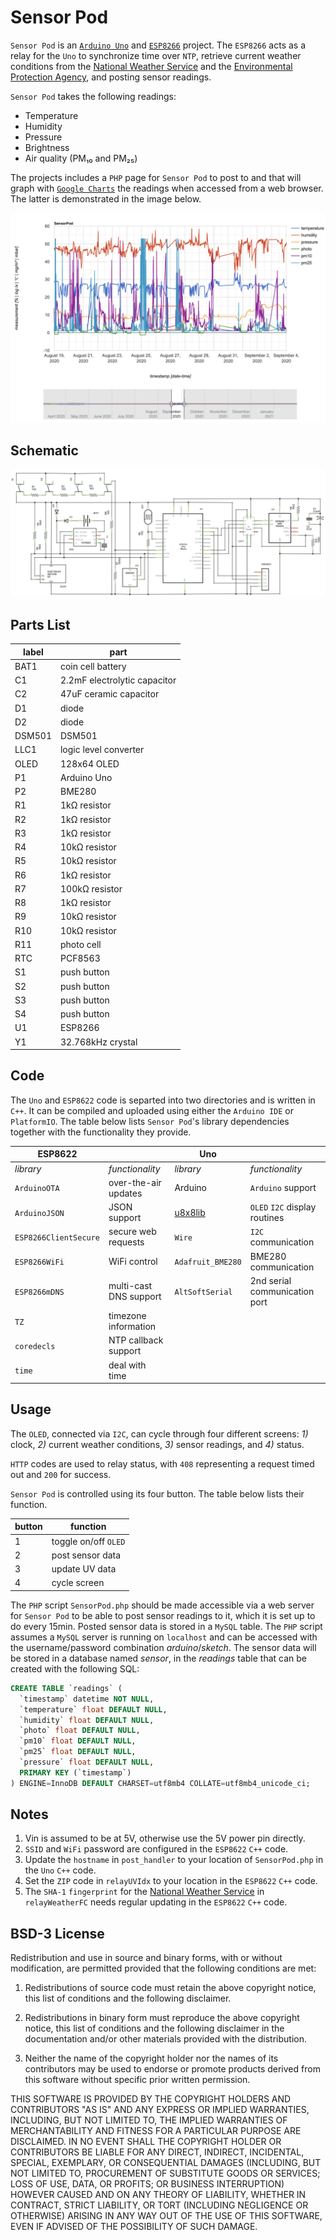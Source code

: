 # Sensor Pod

`Sensor Pod` is an [`Arduino Uno`](https://www.arduino.cc/en/Main/arduinoBoardUno&gt;) and [`ESP8266`](https://www.espressif.com/en/products/socs/esp8266) project. The `ESP8266` acts as a relay for the `Uno` to synchronize time over `NTP`, retrieve current weather conditions from the [National Weather Service](https://www.weatheer.gov) and the [Environmental Protection Agency](https://www.epa.gov/enviro/envirofacts-data-service-api), and posting sensor readings.

`Sensor Pod` takes the following readings:

- Temperature
- Humidity
- Pressure
- Brightness
- Air quality (PM₁₀ and PM₂₅)

The projects includes a `PHP` page for `Sensor Pod` to post to and that will graph with [`Google Charts`](https://developers.google.com/chart/) the readings when accessed from a web browser. The latter is demonstrated in the image below.

![Sensor Pod in Action](SensorPodWeb.png "Sensor Pod in Action")

## Schematic

![Sensor Pod Wiring Schematics](SensorPod.png "Sensor Pod Wiring Schematic")

## Parts List

label|part
-----|----
|BAT1|coin cell battery|
|C1|2.2mF electrolytic capacitor|
|C2|47uF ceramic capacitor|
|D1|diode|
|D2|diode|
|DSM501|DSM501|
|LLC1|logic level converter|
|OLED|128x64 OLED|
|P1|Arduino Uno|
|P2|BME280|
|R1|1kΩ resistor|
|R2|1kΩ resistor|
|R3|1kΩ resistor|
|R4|10kΩ resistor|
|R5|10kΩ resistor|
|R6|1kΩ resistor|
|R7|100kΩ resistor|
|R8|1kΩ resistor|
|R9|10kΩ resistor|
|R10|10kΩ resistor|
|R11|photo cell|
|RTC|PCF8563|
|S1|push button|
|S2|push button|
|S3|push button|
|S4|push button|
|U1|ESP8266|
|Y1|32.768kHz crystal|

## Code

The `Uno` and `ESP8622` code is separted into two directories and is written in `C++`. It can be compiled and uploaded using either the `Arduino IDE` or `PlatformIO`. The table below lists `Sensor Pod`'s library dependencies together with the functionality they provide.

|ESP8622| |Uno| |
--------|-|---|-|
|*library*|*functionality*|*library*|*functionality*|
|`ArduinoOTA`|over-the-air updates|Arduino|`Arduino` support|
|`ArduinoJSON`|JSON support|[u8x8lib](https://github.com/olikraus/u8g2)|`OLED` `I2C` display routines|
|`ESP8266ClientSecure`|secure web requests|`Wire`|`I2C` communication|
|`ESP8266WiFi`|WiFi control|`Adafruit_BME280`|BME280 communication|
|`ESP8266mDNS`|multi-cast DNS support|`AltSoftSerial`|2nd serial communication port|
|`TZ`|timezone information|||
|`coredecls`|NTP callback support|||
|`time`|deal with time|||

## Usage

The `OLED`, connected via `I2C`, can cycle through four different screens: *1)* clock, *2)* current weather conditions, *3)* sensor readings, and *4)* status.

`HTTP` codes are used to relay status, with `408` representing a request timed out and `200` for success.

`Sensor Pod` is controlled using its four button. The table below lists their function.

|button|function|
-------|---------
|1|toggle on/off `OLED`|
|2|post sensor data|
|3|update UV data|
|4|cycle screen|

The `PHP` script `SensorPod.php` should be made accessible via a web server for `Sensor Pod` to be able to post sensor readings to it, which it is set up to do every 15min. Posted sensor data is stored in a `MySQL` table. The `PHP` script assumes a `MySQL` server is running on `localhost` and can be accessed with the username/password combination *arduino*/*sketch*. The sensor data will be stored in a database named *sensor*, in the *readings* table that can be created with the following SQL:

```SQL
CREATE TABLE `readings` (
  `timestamp` datetime NOT NULL,
  `temperature` float DEFAULT NULL,
  `humidity` float DEFAULT NULL,
  `photo` float DEFAULT NULL,
  `pm10` float DEFAULT NULL,
  `pm25` float DEFAULT NULL,
  `pressure` float DEFAULT NULL,
  PRIMARY KEY (`timestamp`)
) ENGINE=InnoDB DEFAULT CHARSET=utf8mb4 COLLATE=utf8mb4_unicode_ci;
```

## Notes

1. Vin is assumed to be at 5V, otherwise use the 5V power pin directly.
2. `SSID` and `WiFi` password are configured in the `ESP8622` `C++` code.
3. Update the `hostname` in `post_handler` to your location of `SensorPod.php` in the `Uno` `C++` code.
4. Set the `ZIP` code in `relayUVIdx` to your location in the `ESP8622` `C++` code.
5. The `SHA-1` `fingerprint` for the [National Weather Service](https://www.weatheer.gov) in `relayWeatherFC` needs regular updating in the `ESP8622` `C++` code.

## BSD-3 License

Redistribution and use in source and binary forms, with or without modification, are permitted provided that the following conditions are met:

1. Redistributions of source code must retain the above copyright notice, this list of conditions and the following disclaimer.

2. Redistributions in binary form must reproduce the above copyright notice, this list of conditions and the following disclaimer in the documentation and/or other materials provided with the distribution.

3. Neither the name of the copyright holder nor the names of its contributors may be used to endorse or promote products derived from this software without specific prior written permission.

THIS SOFTWARE IS PROVIDED BY THE COPYRIGHT HOLDERS AND CONTRIBUTORS "AS IS" AND ANY EXPRESS OR IMPLIED WARRANTIES, INCLUDING, BUT NOT LIMITED TO, THE IMPLIED WARRANTIES OF MERCHANTABILITY AND FITNESS FOR A PARTICULAR PURPOSE ARE DISCLAIMED. IN NO EVENT SHALL THE COPYRIGHT HOLDER OR CONTRIBUTORS BE LIABLE FOR ANY DIRECT, INDIRECT, INCIDENTAL, SPECIAL, EXEMPLARY, OR CONSEQUENTIAL DAMAGES (INCLUDING, BUT NOT LIMITED TO, PROCUREMENT OF SUBSTITUTE GOODS OR SERVICES; LOSS OF USE, DATA, OR PROFITS; OR BUSINESS INTERRUPTION) HOWEVER CAUSED AND ON ANY THEORY OF LIABILITY, WHETHER IN CONTRACT, STRICT LIABILITY, OR TORT (INCLUDING NEGLIGENCE OR OTHERWISE) ARISING IN ANY WAY OUT OF THE USE OF THIS SOFTWARE, EVEN IF ADVISED OF THE POSSIBILITY OF SUCH DAMAGE.
